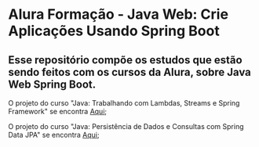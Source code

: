 # Alura Formação - Java Web: Crie Aplicações Usando Spring Boot
## Esse repositório compõe os estudos que estão sendo feitos com os cursos da Alura, sobre Java Web Spring Boot.

O projeto do curso "Java: Trabalhando com Lambdas, Streams e Spring Framework" se encontra [Aqui](https://github.com/matheus-vsm/AluraScreenMatchJavaSpringCourse/tree/Java---Trabalhando-com-Lambdas%2C-Streams-e-Spring-Framework);

O projeto do curso "Java: Persistência de Dados e Consultas com Spring Data JPA" se encontra [Aqui](https://github.com/matheus-vsm/AluraScreenMatchJavaSpringCourse/tree/Java---Persist%C3%AAncia-de-Dados-e-Consultas-com-Spring-Data-JPA);